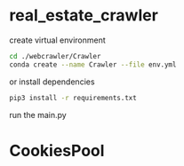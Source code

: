 # real_estate_crawler

create virtual environment

```bash
cd ./webcrawler/Crawler
conda create --name Crawler --file env.yml
```

or install dependencies

```bash
pip3 install -r requirements.txt
```

run the main.py


# CookiesPool
